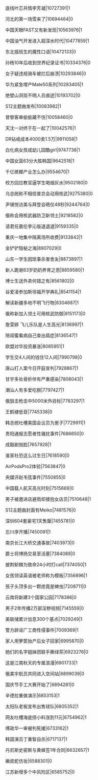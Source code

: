 底线叶芯共情李芳凝|10727391|1

河北的第一场雪来了|10694464|0

中国天眼FAST又有新发现|10563976|1

中国油气开发进入超深水时代|10477859|1

东北插班生的魔性口语|10472133|0

孙杨10年后收到世界纪录证书|10334376|0

女子疑违规骑车被拦后崩溃|10293846|0

华为紧急增产Mate50系列|10283405|1

绝壁山洞现不明人员痕迹|10193702|0

S12主题曲发布|10083982|1

曾黎客串偷偷藏不住|10058460|0

天沈一对终于在一起了|10042576|1

DR钻戒成本4000卖1.5万|9911058|1

白化病女孩成幼儿园酷girl|9747738|1

中国女篮63分大胜韩国|9642518|1

千亿槟榔产业怎么办|9554670|1

校方回应教官逼学生喝烟灰水|9502180|0

乌总统称不相信普京会动用核武|9275380|0

尹锡悦访美与拜登会晤仅48秒|9244764|0

俄称会用核武器防卫新领土|9218582|0

请君任嘉伦李沁版退退退|9159335|0

重庆一地集中隔离场所收费|9133842|1

金铲铲隐秘之海|8907029|0

山东一学生因琐事杀害舍友|8873897|1

新人跪谢83岁奶奶养育之恩|8859580|1

博士生送外卖何错之有|8561802|0

谷爱凌参加斯坦福开学典礼|8541154|1

解读新疆多地不明飞行物|8304687|1

俄称新加入领土可用核武防御|8151173|0

詹雯婷 飞儿乐队是人生高光|8136997|1

陪闺蜜看病自己查出癌症|8136547|1

欧盟对华投资暴涨|8065951|1

学生交4人间的钱住12人间|7990798|0

唐山打人案今日开庭宣判|7928867|1

甘宇多处骨折伴有严重感染|7808043|1

潮汕人有多爱吃朥|7797427|1

俄狙击枪击中5000米外目标|7783297|1

王鹤棣低音|7745338|0

韩总统吐槽美国会议员为崽子|7729911|1

贵阳通报志愿者性骚扰事件|7686650|0

成毅剧抛脸|7657928|1

谁家社恐这么过生日|7618590|0

AirPodsPro2体验|7563847|0

央媒评赵韦弦事件|7550855|0

中国载人航天高光时刻|7515669|0

男子被邀进店避雨却搂抱女店员|7510648|1

S12主题曲封面有Meiko|7481576|0

深圳604套豪宅1天售罄|7455781|0

忘川序开播|7450091|1

南京长江大桥交通事故|7403973|0

爵士将博扬交易至活塞|7384089|0

披荆斩棘为致命24小时打call|7374050|1

女孩领读英语被老师称为模板|7356896|1

孩子头顶多出一颗痣竟是蜱虫|7208711|0

云南将新建3个国家公园|7178386|0

男子2年传播2万部淫秽视频|7145559|0

美联储累计加息300个基点|7029249|1

警方辟谣广工商性侵事件|7009369|1

家人用箩筐抬产后女子回家|6995870|0

她们的名字姐妹团联手撕绿茶|6923276|0

这是江南秋天的专属浪漫|6901733|1

俄美宇航员共同进入空间站|6899039|0

国庆节手工大赛开始了|6894281|0

辛德拉重做演示|6853153|1

太阳队老板宣布出售球队|6805352|1

网友吐槽海底捞小料涨到11元|6754962|1

傅政华一审被判死缓|6733162|1

韩国演员丁重智自杀|6717137|1

丹尼斯史密斯与黄蜂签1年合同|6632657|1

癞皮蛇仿妆|6588301|0

江苏新增多个中风险区|6585752|0

